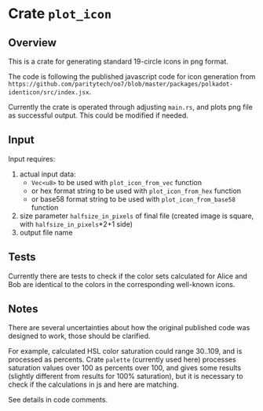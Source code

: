 
# Crate `plot_icon`

## Overview

This is a crate for generating standard 19-circle icons in png format.  

The code is following the published javascript code for icon generation from `https://github.com/paritytech/oo7/blob/master/packages/polkadot-identicon/src/index.jsx`.  

Currently the crate is operated through adjusting `main.rs`, and plots png file as successful output. This could be modified if needed.  


## Input

Input requires:  

1. actual input data:  
    - `Vec<u8>` to be used with `plot_icon_from_vec` function  
    - or hex format string to be used with `plot_icon_from_hex` function  
    - or base58 format string to be used with `plot_icon_from_base58` function  
2. size parameter `halfsize_in_pixels` of final file (created image is square, with `halfsize_in_pixels`*2+1 side)  
3. output file name  


## Tests

Currently there are tests to check if the color sets calculated for Alice and Bob are identical to the colors in the corresponding well-known icons.  


## Notes

There are several uncertainties about how the original published code was designed to work, those should be clarified.  

For example, calculated HSL color saturation could range 30..109, and is processed as percents. Crate `palette` (currently used here) processes saturation values over 100 as percents over 100, and gives some results (slightly different from results for 100% saturation), but it is necessary to check if the calculations in js and here are matching.  

See details in code comments.  

